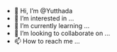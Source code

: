 - 👋 Hi, I’m @Yutthada
- 👀 I’m interested in ...
- 🌱 I’m currently learning ...
- 💞️ I’m looking to collaborate on ...
- 📫 How to reach me ...

<!---
Yutthada/Yutthada is a ✨ special ✨ repository because its `README.md` (this file) appears on your GitHub profile.
You can click the Preview link to take a look at your changes.
--->
